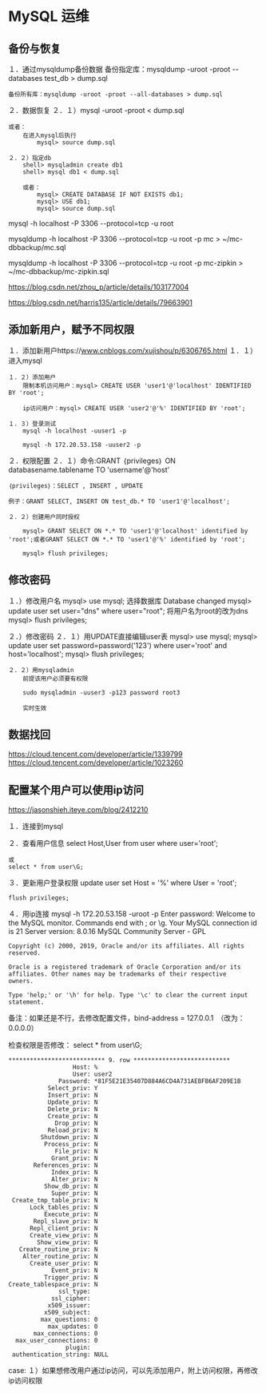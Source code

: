 # MySQL 运维

## 备份与恢复

１．通过mysqldump备份数据
    备份指定库：mysqldump -uroot -proot --databases test_db > dump.sql

    备份所有库：mysqldump -uroot -proot --all-databases > dump.sql

２．数据恢复
    ２．１）mysql -uroot -proot < dump.sql

    或者：
        在进入mysql后执行
            mysql> source dump.sql

    ２．２）指定db
        shell> mysqladmin create db1
        shell> mysql db1 < dump.sql

        或者：
            mysql> CREATE DATABASE IF NOT EXISTS db1;
            mysql> USE db1;
            mysql> source dump.sql

mysql -h localhost -P 3306 --protocol=tcp -u root

mysqldump  -h localhost -P 3306 --protocol=tcp -u root -p mc > ~/mc-dbbackup/mc.sql

mysqldump  -h localhost -P 3306 --protocol=tcp -u root -p mc-zipkin > ~/mc-dbbackup/mc-zipkin.sql

https://blog.csdn.net/zhou_p/article/details/103177004

https://blog.csdn.net/harris135/article/details/79663901

## 添加新用户，赋予不同权限

１．添加新用户https://www.cnblogs.com/xujishou/p/6306765.html
    １．１）进入mysql

    １．２）添加用户
        限制本机访问用户：mysql> CREATE USER 'user1'@'localhost' IDENTIFIED BY 'root';

        ip访问用户：mysql> CREATE USER 'user2'@'%' IDENTIFIED BY 'root';

    １．３）登录测试
        mysql -h localhost -uuser1 -p

        mysql -h 172.20.53.158 -uuser2 -p

２．权限配置
    ２．１）命令:GRANT ｛privileges｝ ON databasename.tablename TO 'username'@'host'

    ｛privileges｝：SELECT , INSERT , UPDATE

    例子：GRANT SELECT, INSERT ON test_db.* TO 'user1'@'localhost';

    ２．２）创建用户同时授权

        mysql> GRANT SELECT ON *.* TO 'user1'@'localhost' identified by 'root';或者GRANT SELECT ON *.* TO 'user1'@'%' identified by 'root';

        mysql> flush privileges;

## 修改密码

１．）修改用户名
    mysql> use mysql;  选择数据库
    Database changed
    mysql> update user set user="dns" where user="root";    将用户名为root的改为dns
    mysql> flush privileges;

２．）修改密码
    ２．１）用UPDATE直接编辑user表 
        mysql> use mysql; 
        mysql> update user set password=password('123') where user='root' and host='localhost'; 
        mysql> flush privileges; 

    ２．２）用mysqladmin 
        前提该用户必须要有权限

        sudo mysqladmin -uuser3 -p123 password root3

        实时生效

## 数据找回

https://cloud.tencent.com/developer/article/1339799
https://cloud.tencent.com/developer/article/1023260


## 配置某个用户可以使用ip访问

https://jasonshieh.iteye.com/blog/2412210

１．连接到mysql

２．查看用户信息
    select Host,User from user where user='root';

    或
    select * from user\G;

３．更新用户登录权限
    update user set Host = '%' where User = 'root';

    flush privileges;

４．用ip连接
    mysql -h 172.20.53.158 -uroot -p
    Enter password: 
    Welcome to the MySQL monitor.  Commands end with ; or \g.
    Your MySQL connection id is 21
    Server version: 8.0.16 MySQL Community Server - GPL

    Copyright (c) 2000, 2019, Oracle and/or its affiliates. All rights reserved.

    Oracle is a registered trademark of Oracle Corporation and/or its
    affiliates. Other names may be trademarks of their respective
    owners.

    Type 'help;' or '\h' for help. Type '\c' to clear the current input statement.

备注：如果还是不行，去修改配置文件，bind-address = 127.0.0.1　（改为：0.0.0.0）


检查权限是否修改：
    select * from user\G;

    *************************** 9. row ***************************
                      Host: %
                      User: user2
                  Password: *81F5E21E35407D884A6CD4A731AEBFB6AF209E1B
               Select_priv: Y
               Insert_priv: N
               Update_priv: N
               Delete_priv: N
               Create_priv: N
                 Drop_priv: N
               Reload_priv: N
             Shutdown_priv: N
              Process_priv: N
                 File_priv: N
                Grant_priv: N
           References_priv: N
                Index_priv: N
                Alter_priv: N
              Show_db_priv: N
                Super_priv: N
     Create_tmp_table_priv: N
          Lock_tables_priv: N
              Execute_priv: N
           Repl_slave_priv: N
          Repl_client_priv: N
          Create_view_priv: N
            Show_view_priv: N
       Create_routine_priv: N
        Alter_routine_priv: N
          Create_user_priv: N
                Event_priv: N
              Trigger_priv: N
    Create_tablespace_priv: N
                  ssl_type: 
                ssl_cipher: 
               x509_issuer: 
              x509_subject: 
             max_questions: 0
               max_updates: 0
           max_connections: 0
      max_user_connections: 0
                    plugin: 
     authentication_string: NULL

case:
    １）如果想修改用户通过ip访问，可以先添加用户，附上访问权限，再修改ip访问权限